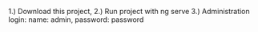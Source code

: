 1.) Download this project,
2.) Run project with ng serve
3.) Administration login: name: admin, password: password
